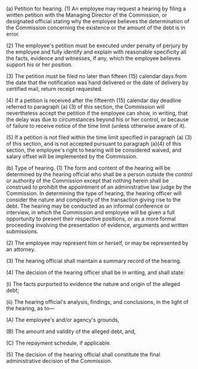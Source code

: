 (a) Petition for hearing. (1) An employee may request a hearing by filing a written petition with the Managing Director of the Commission, or designated official stating why the employee believes the determination of the Commission concerning the existence or the amount of the debt is in error.

(2) The employee's petition must be executed under penalty of perjury by the employee and fully identify and explain with reasonable specificity all the facts, evidence and witnesses, if any, which the employee believes support his or her position.

(3) The petition must be filed no later than fifteen (15) calendar days from the date that the notification was hand delivered or the date of delivery by certified mail, return receipt requested.

(4) If a petition is received after the fifteenth (15) calendar day deadline referred to paragraph (a) (3) of this section, the Commission will nevertheless accept the petition if the employee can show, in writing, that the delay was due to circumstances beyond his or her control, or because of failure to receive notice of the time limit (unless otherwise aware of it).

(5) If a petition is not filed within the time limit specified in paragraph (a) (3) of this section, and is not accepted pursuant to paragraph (a)(4) of this section, the employee's right to hearing will be considered waived, and salary offset will be implemented by the Commission.

(b) Type of hearing. (1) The form and content of the hearing will be determined by the hearing official who shall be a person outside the control or authority of the Commission except that nothing herein shall be construed to prohibit the appointment of an administrative law judge by the Commission. In determining the type of hearing, the hearing officer will consider the nature and complexity of the transaction giving rise to the debt. The hearing may be conducted as an informal conference or interview, in which the Commission and employee will be given a full opportunity to present their respective positions, or as a more formal proceeding involving the presentation of evidence, arguments and written submissions.

(2) The employee may represent him or herself, or may be represented by an attorney.

(3) The hearing official shall maintain a summary record of the hearing.

(4) The decision of the hearing officer shall be in writing, and shall state:

(i) The facts purported to evidence the nature and origin of the alleged debt;

(ii) The hearing official's analysis, findings, and conclusions, in the light of the hearing, as to—

(A) The employee's and/or agency's grounds,

(B) The amount and validity of the alleged debt, and,

(C) The repayment schedule, if applicable.

(5) The decision of the hearing official shall constitute the final administrative decision of the Commission.


